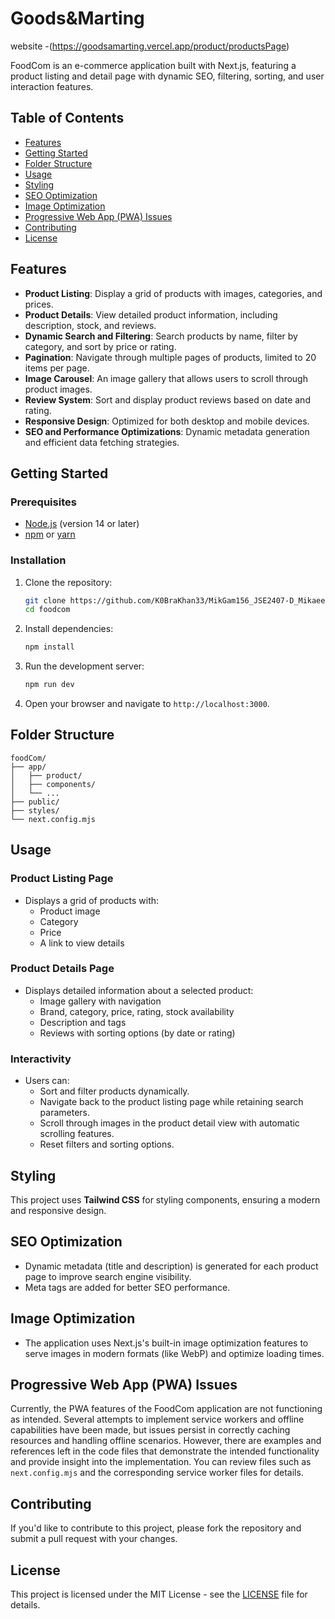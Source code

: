 
# Goods&Marting
website
-(https://goodsamarting.vercel.app/product/productsPage)

FoodCom is an e-commerce application built with Next.js, featuring a product listing and detail page with dynamic SEO, filtering, sorting, and user interaction features.

## Table of Contents

- [Features](#features)
- [Getting Started](#getting-started)
- [Folder Structure](#folder-structure)
- [Usage](#usage)
- [Styling](#styling)
- [SEO Optimization](#seo-optimization)
- [Image Optimization](#image-optimization)
- [Progressive Web App (PWA) Issues](#progressive-web-app-pwa-issues)
- [Contributing](#contributing)
- [License](#license)

## Features

- **Product Listing**: Display a grid of products with images, categories, and prices.
- **Product Details**: View detailed product information, including description, stock, and reviews.
- **Dynamic Search and Filtering**: Search products by name, filter by category, and sort by price or rating.
- **Pagination**: Navigate through multiple pages of products, limited to 20 items per page.
- **Image Carousel**: An image gallery that allows users to scroll through product images.
- **Review System**: Sort and display product reviews based on date and rating.
- **Responsive Design**: Optimized for both desktop and mobile devices.
- **SEO and Performance Optimizations**: Dynamic metadata generation and efficient data fetching strategies.

## Getting Started

### Prerequisites

- [Node.js](https://nodejs.org/) (version 14 or later)
- [npm](https://www.npmjs.com/get-npm) or [yarn](https://yarnpkg.com/get-npm)

### Installation

1. Clone the repository:
   ```bash
   git clone https://github.com/K0BraKhan33/MikGam156_JSE2407-D_Mikaeel-Gamieldien_FSJ02.git
   cd foodcom
   ```

2. Install dependencies:
   ```bash
   npm install
   ```

3. Run the development server:
   ```bash
   npm run dev
   ```

4. Open your browser and navigate to `http://localhost:3000`.

## Folder Structure

```
foodCom/
├── app/
│   ├── product/
│   ├── components/
│   └── ...
├── public/
├── styles/
└── next.config.mjs
```

## Usage

### Product Listing Page

- Displays a grid of products with:
  - Product image
  - Category
  - Price
  - A link to view details

### Product Details Page

- Displays detailed information about a selected product:
  - Image gallery with navigation
  - Brand, category, price, rating, stock availability
  - Description and tags
  - Reviews with sorting options (by date or rating)

### Interactivity

- Users can:
  - Sort and filter products dynamically.
  - Navigate back to the product listing page while retaining search parameters.
  - Scroll through images in the product detail view with automatic scrolling features.
  - Reset filters and sorting options.

## Styling

This project uses **Tailwind CSS** for styling components, ensuring a modern and responsive design.

## SEO Optimization

- Dynamic metadata (title and description) is generated for each product page to improve search engine visibility.
- Meta tags are added for better SEO performance.

## Image Optimization

- The application uses Next.js's built-in image optimization features to serve images in modern formats (like WebP) and optimize loading times.

## Progressive Web App (PWA) Issues

Currently, the PWA features of the FoodCom application are not functioning as intended. Several attempts to implement service workers and offline capabilities have been made, but issues persist in correctly caching resources and handling offline scenarios. However, there are examples and references left in the code files that demonstrate the intended functionality and provide insight into the implementation. You can review files such as `next.config.mjs` and the corresponding service worker files for details.

## Contributing

If you'd like to contribute to this project, please fork the repository and submit a pull request with your changes.

## License

This project is licensed under the MIT License - see the [LICENSE](LICENSE) file for details.
